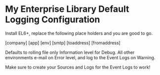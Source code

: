 My Enterprise Library Default Logging Configuration
=======
Install EL6+, replace the following place holders and you are good to go.

[company]
[app]
[env]
[smtp]
[toaddress]
[fromaddress]

Defaults to rolling file only Information level for Debug. All other environments e-mail on Error level, and log to the Event Logs on Warning.

Make sure to create your Sources and Logs for the Event Logs to work!
